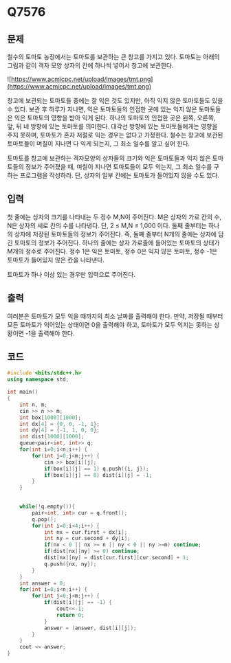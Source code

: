 # Q7576

## 문제

철수의 토마토 농장에서는 토마토를 보관하는 큰 창고를 가지고 있다. 토마토는 아래의 그림과 같이 격자 모양 상자의 칸에 하나씩 넣어서 창고에 보관한다.

![https://www.acmicpc.net/upload/images/tmt.png](https://www.acmicpc.net/upload/images/tmt.png)

창고에 보관되는 토마토들 중에는 잘 익은 것도 있지만, 아직 익지 않은 토마토들도 있을 수 있다. 보관 후 하루가 지나면, 익은 토마토들의 인접한 곳에 있는 익지 않은 토마토들은 익은 토마토의 영향을 받아 익게 된다. 하나의 토마토의 인접한 곳은 왼쪽, 오른쪽, 앞, 뒤 네 방향에 있는 토마토를 의미한다. 대각선 방향에 있는 토마토들에게는 영향을 주지 못하며, 토마토가 혼자 저절로 익는 경우는 없다고 가정한다. 철수는 창고에 보관된 토마토들이 며칠이 지나면 다 익게 되는지, 그 최소 일수를 알고 싶어 한다.

토마토를 창고에 보관하는 격자모양의 상자들의 크기와 익은 토마토들과 익지 않은 토마토들의 정보가 주어졌을 때, 며칠이 지나면 토마토들이 모두 익는지, 그 최소 일수를 구하는 프로그램을 작성하라. 단, 상자의 일부 칸에는 토마토가 들어있지 않을 수도 있다.

## 입력

첫 줄에는 상자의 크기를 나타내는 두 정수 M,N이 주어진다. M은 상자의 가로 칸의 수, N은 상자의 세로 칸의 수를 나타낸다. 단, 2 ≤ M,N ≤ 1,000 이다. 둘째 줄부터는 하나의 상자에 저장된 토마토들의 정보가 주어진다. 즉, 둘째 줄부터 N개의 줄에는 상자에 담긴 토마토의 정보가 주어진다. 하나의 줄에는 상자 가로줄에 들어있는 토마토의 상태가 M개의 정수로 주어진다. 정수 1은 익은 토마토, 정수 0은 익지 않은 토마토, 정수 -1은 토마토가 들어있지 않은 칸을 나타낸다.

토마토가 하나 이상 있는 경우만 입력으로 주어진다.

## 출력

여러분은 토마토가 모두 익을 때까지의 최소 날짜를 출력해야 한다. 만약, 저장될 때부터 모든 토마토가 익어있는 상태이면 0을 출력해야 하고, 토마토가 모두 익지는 못하는 상황이면 -1을 출력해야 한다.

## 코드

```cpp
#include <bits/stdc++.h>
using namespace std;

int main()
{
    int n, m;
    cin >> n >> m;
    int box[1000][1000];
    int dx[4] = {0, 0, -1, 1};
    int dy[4] = {-1, 1, 0, 0};
    int dist[1000][1000];
    queue<pair<int, int>> q;
    for(int i=0;i<n;i++) {
        for(int j=0;j<m;j++) {
            cin >> box[i][j];
            if(box[i][j] == 1) q.push({i, j});
            if(box[i][j] == 0) dist[i][j] = -1;
        }
    }
    

    while(!q.empty()){
        pair<int, int> cur = q.front();
        q.pop();
        for(int i=0;i<4;i++) {
            int nx = cur.first + dx[i];
            int ny = cur.second + dy[i];
            if(nx < 0 || nx >= n || ny < 0 || ny >=m) continue;
            if(dist[nx][ny] >= 0) continue;
            dist[nx][ny] = dist[cur.first][cur.second] + 1;
            q.push({nx, ny});
        }
    }
    int answer = 0;
    for(int i=0;i<n;i++) {
        for(int j=0;j<m;j++) {
            if(dist[i][j] == -1) {
                cout<<-1;
                return 0;
            }
            answer = (answer, dist[i][j]);
        }
    }
    cout << answer;
}
```